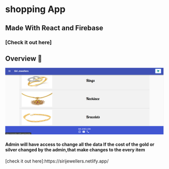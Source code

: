 # shopping App

<h2>Made With React and Firebase</h2>

### [Check it out here] 


## Overview 👀

<p align="center">
  <img src="overview.png"/>
</p>

<h4>Admin will have access to change all the data
If the cost of the gold or silver changed by the admin,that make changes to the every item 
</h4>
[check it out here]:https://sirijewellers.netlify.app/
